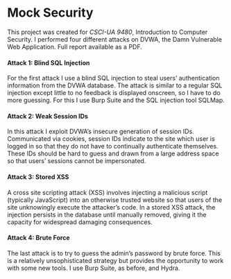 # Mock Security
This project was created for *CSCI-UA 9480*, Introduction to Computer Security. I performed four different attacks on DVWA, the Damn Vulnerable Web Application. Full report available as a PDF.

#### Attack 1: Blind SQL Injection  
For the first attack I use a blind SQL injection to steal users’ authentication information from the DVWA database. The attack is similar to a regular SQL injection except little to no feedback is displayed onscreen, so I have to do more guessing. For this I use Burp Suite and the SQL injection tool SQLMap. 

#### Attack 2: Weak Session IDs 
In this attack I exploit DVWA’s insecure generation of session IDs. Communicated via cookies, session IDs indicate to the site which user is logged in so that they do not have to continually authenticate themselves. These IDs should be hard to guess and drawn from a large address space so that users’ sessions cannot be impersonated.

#### Attack 3: Stored XSS  
A cross site scripting attack (XSS) involves injecting a malicious script (typically JavaScript) into an otherwise trusted website so that users of the site unknowingly execute the attacker’s code. In a stored XSS attack, the injection persists in the database until manually removed, giving it the capacity for widespread damaging consequences.

#### Attack 4: Brute Force  
The last attack is to try to guess the admin’s password by brute force. This is a relatively unsophisticated strategy but provides the opportunity to work with some new tools. I use Burp Suite, as before, and Hydra.



